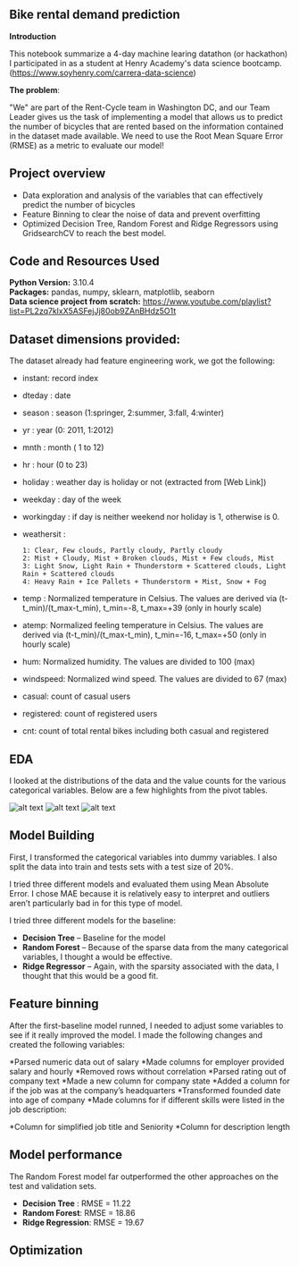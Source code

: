## Bike rental demand prediction
<b>Introduction</b>

This notebook summarize a 4-day machine learing datathon (or hackathon) I participated in as a student at Henry Academy's data science bootcamp.(https://www.soyhenry.com/carrera-data-science)

<b>The problem</b>:

"We" are part of the Rent-Cycle team in Washington DC, and our Team Leader gives us the task of implementing a model that allows us to predict the number of bicycles that are rented based on the information contained in the dataset made available.
We need to use the Root Mean Square Error (RMSE) as a metric to evaluate our model!

## Project overview
* Data exploration and analysis of the variables that can effectively predict the number of bicycles 
* Feature Binning to clear the noise of data and prevent overfitting
* Optimized Decision Tree, Random Forest and Ridge Regressors using GridsearchCV to reach the best model. 


## Code and Resources Used 
**Python Version:** 3.10.4  
**Packages:** pandas, numpy, sklearn, matplotlib, seaborn  
**Data science project from scratch:** https://www.youtube.com/playlist?list=PL2zq7klxX5ASFejJj80ob9ZAnBHdz5O1t  


## Dataset dimensions provided:
The dataset already had feature engineering work, we got the following:

* instant: record index
* dteday : date
* season : season (1:springer, 2:summer, 3:fall, 4:winter)
* yr : year (0: 2011, 1:2012)
* mnth : month ( 1 to 12)
* hr : hour (0 to 23)
* holiday : weather day is holiday or not (extracted from [Web Link])
* weekday : day of the week
* workingday : if day is neither weekend nor holiday is 1, otherwise is 0.
* weathersit :

      1: Clear, Few clouds, Partly cloudy, Partly cloudy
      2: Mist + Cloudy, Mist + Broken clouds, Mist + Few clouds, Mist
      3: Light Snow, Light Rain + Thunderstorm + Scattered clouds, Light Rain + Scattered clouds
      4: Heavy Rain + Ice Pallets + Thunderstorm + Mist, Snow + Fog
* temp : Normalized temperature in Celsius. The values are derived via (t-t_min)/(t_max-t_min), t_min=-8, t_max=+39 (only in hourly scale)
* atemp: Normalized feeling temperature in Celsius. The values are derived via (t-t_min)/(t_max-t_min), t_min=-16, t_max=+50 (only in hourly scale)
* hum: Normalized humidity. The values are divided to 100 (max)
* windspeed: Normalized wind speed. The values are divided to 67 (max)
* casual: count of casual users
* registered: count of registered users
* cnt: count of total rental bikes including both casual and registered

## EDA
I looked at the distributions of the data and the value counts for the various categorical variables. Below are a few highlights from the pivot tables. 

![alt text](https://github.com/PlayingNumbers/ds_salary_proj/blob/master/salary_by_job_title.PNG "Salary by Position")
![alt text](https://github.com/PlayingNumbers/ds_salary_proj/blob/master/positions_by_state.png "Job Opportunities by State")
![alt text](https://github.com/PlayingNumbers/ds_salary_proj/blob/master/correlation_visual.png "Correlations")

## Model Building 

First, I transformed the categorical variables into dummy variables. I also split the data into train and tests sets with a test size of 20%.   

I tried three different models and evaluated them using Mean Absolute Error. I chose MAE because it is relatively easy to interpret and outliers aren’t particularly bad in for this type of model.   

I tried three different models for the baseline:
*	**Decision Tree** – Baseline for the model
*	**Random Forest** – Because of the sparse data from the many categorical variables, I thought a would be effective.
*	**Ridge Regressor** – Again, with the sparsity associated with the data, I thought that this would be a good fit. 

## Feature binning
After the first-baseline model runned, I needed to adjust some variables to see if it really improved the model. I made the following changes and created the following variables:

*Parsed numeric data out of salary 
*Made columns for employer provided salary and hourly 
*Removed rows without correlation 
*Parsed rating out of company text 
*Made a new column for company state 
*Added a column for if the job was at the company’s headquarters 
*Transformed founded date into age of company 
*Made columns for if different skills were listed in the job description:

*Column for simplified job title and Seniority 
*Column for description length 

## Model performance
The Random Forest model far outperformed the other approaches on the test and validation sets. 
*	**Decision Tree** : RMSE = 11.22
*	**Random Forest**: RMSE = 18.86
*	**Ridge Regression**: RMSE = 19.67

## Optimization 
